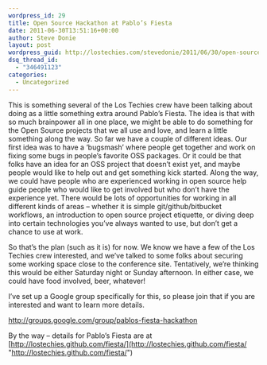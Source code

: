 ```yaml
---
wordpress_id: 29
title: Open Source Hackathon at Pablo’s Fiesta
date: 2011-06-30T13:51:16+00:00
author: Steve Donie
layout: post
wordpress_guid: http://lostechies.com/stevedonie/2011/06/30/open-source-hackathon-at-pablos-fiesta/
dsq_thread_id:
  - "346491123"
categories:
  - Uncategorized
---
```

This is something several of the Los Techies crew have been talking about doing as a little something extra around Pablo’s Fiesta. The idea is that with so much brainpower all in one place, we might be able to do something for the Open Source projects that we all use and love, and learn a little something along the way. So far we have a couple of different ideas. Our first idea was to have a ‘bugsmash’ where people get together and work on fixing some bugs in people’s favorite OSS packages. Or it could be that folks have an idea for an OSS project that doesn’t exist yet, and maybe people would like to help out and get something kick started. Along the way, we could have people who are experienced working in open source help guide people who would like to get involved but who don’t have the experience yet. There would be lots of opportunities for working in all different kinds of areas – whether it is simple git/github/bitbucket workflows, an introduction to open source project etiquette, or diving deep into certain technologies you’ve always wanted to use, but don’t get a chance to use at work. 

So that’s the plan (such as it is) for now. We know we have a few of the Los Techies crew interested, and we’ve talked to some folks about securing some working space close to the conference site. Tentatively, we’re thinking this would be either Saturday night or Sunday afternoon. In either case, we could have food involved, beer, whatever!

I’ve set up a Google group specifically for this, so please join that if you are interested and want to learn more details. 

<http://groups.google.com/group/pablos-fiesta-hackathon>

By the way – details for Pablo’s Fiesta are at [http://lostechies.github.com/fiesta/](http://lostechies.github.com/fiesta/ "http://lostechies.github.com/fiesta/")